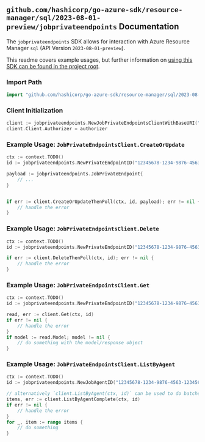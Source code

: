 
## `github.com/hashicorp/go-azure-sdk/resource-manager/sql/2023-08-01-preview/jobprivateendpoints` Documentation

The `jobprivateendpoints` SDK allows for interaction with Azure Resource Manager `sql` (API Version `2023-08-01-preview`).

This readme covers example usages, but further information on [using this SDK can be found in the project root](https://github.com/hashicorp/go-azure-sdk/tree/main/docs).

### Import Path

```go
import "github.com/hashicorp/go-azure-sdk/resource-manager/sql/2023-08-01-preview/jobprivateendpoints"
```


### Client Initialization

```go
client := jobprivateendpoints.NewJobPrivateEndpointsClientWithBaseURI("https://management.azure.com")
client.Client.Authorizer = authorizer
```


### Example Usage: `JobPrivateEndpointsClient.CreateOrUpdate`

```go
ctx := context.TODO()
id := jobprivateendpoints.NewPrivateEndpointID("12345678-1234-9876-4563-123456789012", "example-resource-group", "serverValue", "jobAgentValue", "privateEndpointValue")

payload := jobprivateendpoints.JobPrivateEndpoint{
	// ...
}


if err := client.CreateOrUpdateThenPoll(ctx, id, payload); err != nil {
	// handle the error
}
```


### Example Usage: `JobPrivateEndpointsClient.Delete`

```go
ctx := context.TODO()
id := jobprivateendpoints.NewPrivateEndpointID("12345678-1234-9876-4563-123456789012", "example-resource-group", "serverValue", "jobAgentValue", "privateEndpointValue")

if err := client.DeleteThenPoll(ctx, id); err != nil {
	// handle the error
}
```


### Example Usage: `JobPrivateEndpointsClient.Get`

```go
ctx := context.TODO()
id := jobprivateendpoints.NewPrivateEndpointID("12345678-1234-9876-4563-123456789012", "example-resource-group", "serverValue", "jobAgentValue", "privateEndpointValue")

read, err := client.Get(ctx, id)
if err != nil {
	// handle the error
}
if model := read.Model; model != nil {
	// do something with the model/response object
}
```


### Example Usage: `JobPrivateEndpointsClient.ListByAgent`

```go
ctx := context.TODO()
id := jobprivateendpoints.NewJobAgentID("12345678-1234-9876-4563-123456789012", "example-resource-group", "serverValue", "jobAgentValue")

// alternatively `client.ListByAgent(ctx, id)` can be used to do batched pagination
items, err := client.ListByAgentComplete(ctx, id)
if err != nil {
	// handle the error
}
for _, item := range items {
	// do something
}
```

